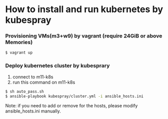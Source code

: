 # How to install and run kubernetes by kubespray 

### Provisioning VMs(m3+w9) by vagrant (require 24GiB or above Memories) 
``` bash 
$ vagrant up 
```

### Deploy kubernetes cluster by kubesprary 
1. connect to m11-k8s 
2. run this command on m11-k8s
```bash 
$ sh auto_pass.sh
$ ansible-playbook kubespray/cluster.yml -i ansible_hosts.ini
```

Note: if you need to add or remove for the hosts, please modify ansible_hosts.ini manually.
